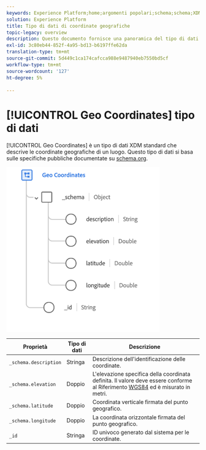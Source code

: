 ```yaml
---
keywords: Experience Platform;home;argomenti popolari;schema;schema;XDM;campi;schemi;schemi;geo;coordinate;tipo di dati;tipo di dati;tipo di dati;tipo di dati;
solution: Experience Platform
title: Tipo di dati di coordinate geografiche
topic-legacy: overview
description: Questo documento fornisce una panoramica del tipo di dati XDM di Geo Coordinates.
exl-id: 3c80eb44-852f-4a95-bd13-b6197ffe62da
translation-type: tm+mt
source-git-commit: 5d449c1ca174cafcca988e9487940eb7550bd5cf
workflow-type: tm+mt
source-wordcount: '127'
ht-degree: 5%

---
```


# [!UICONTROL Geo Coordinates] tipo di dati

[!UICONTROL Geo Coordinates] è un tipo di dati XDM standard che descrive le coordinate geografiche di un luogo. Questo tipo di dati si basa sulle specifiche pubbliche documentate su [schema.org](https://schema.org/GeoCoordinates).

<img src="../images/data-types/geo-coordinates.png" width="400" /><br />

| Proprietà | Tipo di dati | Descrizione |
| --- | --- | --- |
| `_schema.description` | Stringa | Descrizione dell&#39;identificazione delle coordinate. |
| `_schema.elevation` | Doppio | L&#39;elevazione specifica della coordinata definita. Il valore deve essere conforme al Riferimento [WGS84](http://gisgeography.com/wgs84-world-geodetic-system/) ed è misurato in metri. |
| `_schema.latitude` | Doppio | Coordinata verticale firmata del punto geografico. |
| `_schema.longitude` | Doppio | La coordinata orizzontale firmata del punto geografico. |
| `_id` | Stringa | ID univoco generato dal sistema per le coordinate. |
